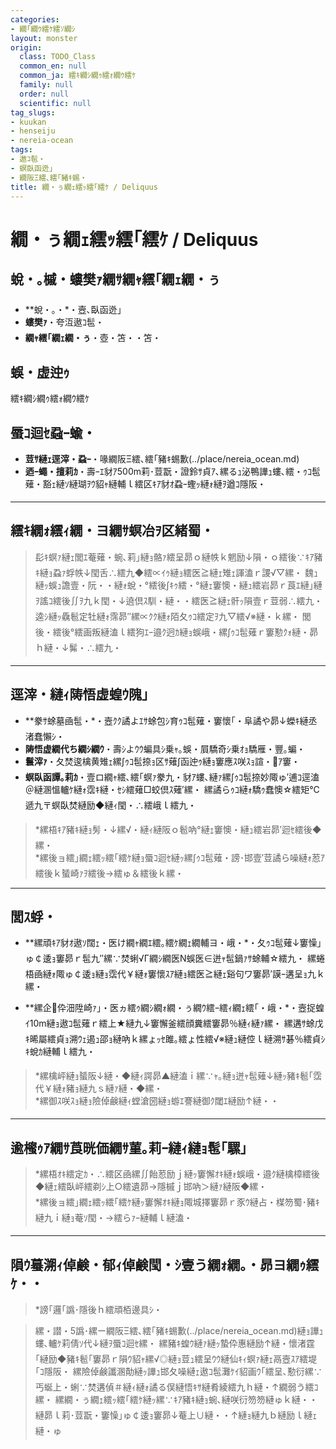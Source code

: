```yaml
---
categories:
- 繝｢繝ｳ繧ｹ繧ｿ繝ｼ
layout: monster
origin:
  class: TODO_Class
  common_en: null
  common_ja: 繧ｷ繝ｼ繝ｩ繧ｫ繝ｳ繧ｹ
  family: null
  order: null
  scientific: null
tag_slugs:
- kuukan
- henseiju
- nereia-ocean
tags:
- 遨ｺ髢・
- 螟臥函迯｣
- 繝阪Ξ繧､繧｢豬ｷ蜴・
title: 繝・ぅ繝ｪ繧ｯ繧｢繧ｹ / Deliquus
---
```


# 繝・ぅ繝ｪ繧ｯ繧｢繧ｹ / Deliquus

## 蛻・｡槭・螻樊ｧ繝ｻ繝ｬ繧｢繝ｪ繝・ぅ

* **蛻・｡・*・壼､臥函迯｣  
* **螻樊ｧ**・夸沍遨ｺ髢・ 
* **繝ｬ繧｢繝ｪ繝・ぅ**・壺・笘・・笘・

## 蜈・虚迚ｩ

繧ｷ繝ｼ繝ｩ繧ｫ繝ｳ繧ｹ

## 蜃ｺ迴ｾ蝨ｰ蝓・

* **荳ｻ縺ｪ逕滓・蝨ｰ**・喙繝阪Ξ繧､繧｢豬ｷ蜴歉(../place/nereia_ocean.md)  
* **迺ｰ蠅・擅莉ｶ**・壽ｰｴ豺ｱ500m莉･荳翫・證鈴ｻ貞ｱ､縲るｭ泌鴨譁ｭ螻､繧・ｩｺ髢薙・豁ｪ縺ｿ縺瑚ｦｳ貂ｬ縺輔ｌ繧区ｷｱ豺ｵ蝨ｰ蟶ｯ縺ｫ縺ｦ遒ｺ隱阪・

---

## 繧ｷ繝ｫ繧ｨ繝・ヨ繝ｻ螟冶ｦ区緒蜀・

> 髟ｷ螟ｧ縺ｪ閭ｴ菴薙・蜿､莉｣縺ｮ骼ｧ繧呈昴ｏ縺帙ｋ魍励↓隕・ｏ繧後∵ｷｱ豬ｷ縺ｮ蝨ｧ蜉帙↓閠舌∴繧九◆繧∝ｲｩ縺ｮ繧医≧縺ｪ雉ｪ諢溘ｒ謖√▽縲・ 
> 魏ｭ縺ｯ蜈ｭ譫壹・阮・・縺ｫ蛻・°繧後∫ｷｩ繧・°縺ｪ窶懊・縺ｭ繧岩昴ｒ莨ｴ縺｣縺ｦ謠ｺ繧後∬ｦ九ｋ閠・↓遶倶ｽ馴・縺・・繧医≧縺ｪ骭ｯ隕壹ｒ荳弱∴繧九・ 
> 逵ｼ縺ｯ驫髱定牡縺ｫ霈昴″縲∝ｸｸ縺ｫ陌夂ｩｺ繧定ｦ九▽繧√※縺・ｋ縲・ 
> 閭後・繧後°繧画叛縺溘ｌ繧狗ｴｰ邉ｸ迥ｶ縺ｮ蜈峨・縲∫ｩｺ髢薙ｒ窶懃ｸｫ縺・昴ｈ縺・↓髴・∴繧九・

---

## 逕滓・縺ｨ陦悟虚蝗ｳ隗｣

* **豢ｻ蜍墓凾髢・*・壼ｸｸ譎よｴｻ蜍包ｼ育ｩｺ髢薙・窶懷｢・阜譎や昴↓蠑ｷ縺丞渚蠢懶ｼ・
* **陦悟虚繝代ち繝ｼ繝ｳ**・壽ｼよｳｳ蝙具ｼ乗ｬ｡蜈・屓驕奇ｼ乗ｵｮ驕雁・豐｡蝙・ 
* **鬟滓ｧ**・夂焚逡檎黄雉ｪ縲∫ｩｺ髢捺ｮ区ｻ薙∫函迚ｩ縺ｮ窶應ｽ咲ｽｮ諠・ｱ窶・ 
* **螟臥函譚｡莉ｶ**・壹ロ繝ｬ繧､繧｢螟ｧ豢九・豺ｱ螻､縺ｧ縲∫ｩｺ髢捺妙陬ゅ′逋ｺ逕溘＠縺溷慍轤ｹ縺ｫ霑ｷ縺・ｾｼ繧薙□蛟倶ｽ薙′縲・ 
縲譎らｩｺ縺ｫ驕ｩ蠢懊☆繧矩℃遞九〒螟臥焚縺励◆縺ｨ閠・∴繧峨ｌ繧九・

> *縲梧ｷｱ豬ｷ縺ｮ髣・↓縲√・縺ｨ縺阪ｏ髱吶°縺ｪ窶懊・縺ｭ繧岩昴′迴ｾ繧後◆縲・  
> *縲後ョ繧｣繝ｪ繧ｯ繧｢繧ｹ縺ｮ蜃ｺ迴ｾ縺ｯ縲∫ｩｺ髢薙・謗･邯壹′荳譎ら噪縺ｫ荵ｱ繧後ｋ蜑崎ｧｦ繧後→繧ゅ＆繧後ｋ縲・

---

## 閭ｽ蜉・

* **縲頑ｷｱ豺ｵ遨ｿ闊ｪ・医け繝ｬ繝ｴ繧｡繧ｹ繝ｪ繝輔ヨ・峨・*・夂ｩｺ髢薙↓窶懆｣ゅ￠逶ｮ窶昴ｒ髢九″縲∵焚蜊√Γ繝ｼ繝医Ν蜈医∈迸ｬ髢鍋ｧｻ蜍輔☆繧九・ 
縲蜷梧凾縺ｫ陬ゅ￠逶ｮ縺ｮ霑代￥縺ｫ窶懷ｽｱ縺ｮ繧医≧縺ｪ谿句ワ窶昴′謨ｰ遘呈ｮ九ｋ縲・

* **縲企伜沺陞崎ｧ｣・医ヵ繧ｩ繝ｼ繝ｫ繝・ぅ繝ｳ繧ｰ繧ｨ繝ｪ繧｢・峨・*・壼捉蝗ｲ10m縺ｮ遨ｺ髢薙ｒ繧上★縺九↓窶懈釜繧顔糞繧窶昴％縺ｨ縺ｧ縲・ 
縲遘ｻ蜍戊ｷ晞屬繧貞ｮ溯ｳｪ遏ｭ邵ｮ縺吶ｋ縲ょｯｾ雎｡繧ょ性繧√※縺ｭ縺倥ｌ縺溯ｻ碁％繧貞ｼｷ蛻ｶ縺輔ｌ繧九・

> *縲檎岼縺ｮ蜑阪↓縺・◆縺ｨ諤昴▲縺溘ｉ縲∵ｬ｡縺ｮ迸ｬ髢薙↓縺ｯ豬ｷ髱｢霑代￥縺ｫ豬ｮ縺九ｓ縺ｧ縺・◆縲・  
> *縲御ｽ咲ｽｮ縺ｮ險倬鹸縺ｨ螳滄圀縺ｮ蝣ｴ謇縺御ｸ閾ｴ縺励↑縺・・

---

## 逾櫁ｩｱ繝ｻ莨晄価繝ｻ菫｡莉ｰ縺ｨ縺ｮ髢｢騾｣

> *縲梧ｵｷ繧定ｶ・∴繧区凾縲∬飴荵励ｊ縺ｯ窶懈ｵｷ縺ｫ蜈峨・邉ｸ縺檎樟繧後◆縺ｪ繧臥岼繧剃ｼ上○繧遺昴→隱槭ｊ邯吶＞縺ｧ縺阪◆縲・  
> *縲後ョ繧｣繝ｪ繧ｯ繧｢繧ｹ縺ｯ窶懈ｵｷ縺ｮ陬城擇窶昴ｒ豕ｳ縺占・楳笏蜀･豬ｷ縺九ｉ縺ｮ菴ｿ閠・→繧らｧｰ縺輔ｌ縺溘・

---

## 隕ｳ蟇溯ｨ倬鹸・郁ｨ倬鹸閠・ｼ壹う繝ｫ繝｡・昴ヨ繝ｩ繧ｹ・・

> *謗｢邏｢譌･隱後ｈ繧頑栢邊具ｼ・

> 縲・譛・5譌･縲ー繝阪Ξ繧､繧｢豬ｷ蜴歉(../place/nereia_ocean.md)縺ｮ譁ｭ螻､轤ｹ莉倩ｿ代↓縺ｦ蜃ｺ迴ｾ縲・ 
縲豬ｷ蝗ｳ縺ｧ縺ｯ蟄伜惠縺励↑縺・懷渚霆｢縺励◆豬ｷ髱｢窶昴ｒ隕ｳ貂ｬ縲√◎縺ｮ荳ｭ繧呈ｳｳ縺仙ｷｨ螟ｧ縺ｪ鬲壼ｽｱ繧堤｢ｺ隱阪・ 
縲險倬鹸讖溷勣縺ｯ譁ｭ邯夂噪縺ｪ遨ｺ髢灘ｹｲ貂画ｳ｢繧呈､懃衍縲∵丐蜒上・蜊∵焚遘偵＃縺ｨ縺ｫ譎る俣縺悟ｷｻ縺肴綾繧九ｈ縺・↑繝弱う繧ｺ縲・ 
縲繝・ぅ繝ｪ繧ｯ繧｢繧ｹ縺ｯ縲∵ｷｱ豬ｷ縺ｮ蜿､縺咲衍笏笏縺ゅｋ縺・・縺昴ｌ莉･荳翫・窶懆｣ゅ￠逶ｮ窶昴↓菴上∪縺・・↑縺ｮ縺九ｂ縺励ｌ縺ｪ縺・ゅ